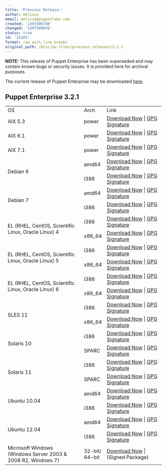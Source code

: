 ```yaml
---
title: 'Previous Release:'
author: melissa
email: melissa@puppetlabs.com
created: '1397506740'
changed: '1397509976'
status: true
id: '25283'
format: raw_with_line_breaks
original_path: /misc/pe-files/previous-releases/3.2.1
---
```

<p><b>NOTE:</b> This release of Puppet Enterprise has been superseded and may contain known bugs or security issues. It is provided here for archival purposes.
</p><p>The current release of Puppet Enterprise may be downloaded <a href="/misc/pe-files/">here</a>.

</p><h2 id="pe_321">Puppet Enterprise 3.2.1</h2>
<table>
<tbody>
<tr>
<td>OS</td>
<td>Arch</td>
<td>Link</td>
</tr>
<tr>
<td>AIX 5.3</td>
<td>power</td>
<td><a href="http://pm.puppetlabs.com/puppet-enterprise/3.2.1/puppet-enterprise-3.2.1-aix-5.3-power.tar.gz">Download Now</a> | <a href="https://pm.puppetlabs.com/puppet-enterprise/3.2.1/puppet-enterprise-3.2.1-aix-5.3-power.tar.gz.asc">GPG Signature</a></td>
</tr>
<tr>
<td>AIX 6.1</td>
<td>power</td>
<td><a href="http://pm.puppetlabs.com/puppet-enterprise/3.2.1/puppet-enterprise-3.2.1-aix-6.1-power.tar.gz">Download Now</a> | <a href="https://pm.puppetlabs.com/puppet-enterprise/3.2.1/puppet-enterprise-3.2.1-aix-6.1-power.tar.gz.asc">GPG Signature</a></td>
</tr>
<tr>
<td>AIX 7.1</td>
<td>power</td>
<td><a href="http://pm.puppetlabs.com/puppet-enterprise/3.2.1/puppet-enterprise-3.2.1-aix-7.1-power.tar.gz">Download Now</a> | <a href="https://pm.puppetlabs.com/puppet-enterprise/3.2.1/puppet-enterprise-3.2.1-aix-7.1-power.tar.gz.asc">GPG Signature</a></td>
</tr>
<tr>
<td rowspan="2">Debian 6</td>
<td>amd64</td>
<td><a href="http://pm.puppetlabs.com/puppet-enterprise/3.2.1/puppet-enterprise-3.2.1-debian-6-amd64.tar.gz">Download Now</a> | <a href="http://pm.puppetlabs.com/puppet-enterprise/3.2.1/puppet-enterprise-3.2.1-debian-6-amd64.tar.gz.asc">GPG Signature</a></td>
</tr>
<tr>
<td>i386</td>
<td><a href="http://pm.puppetlabs.com/puppet-enterprise/3.2.1/puppet-enterprise-3.2.1-debian-6-i386.tar.gz">Download Now</a> | <a href="http://pm.puppetlabs.com/puppet-enterprise/3.2.1/puppet-enterprise-3.2.1-debian-6-i386.tar.gz.asc">GPG Signature</a></td>
</tr>
<tr>
<td rowspan="2">Debian 7</td>
<td>amd64</td>
<td><a href="http://pm.puppetlabs.com/puppet-enterprise/3.2.1/puppet-enterprise-3.2.1-debian-7-amd64.tar.gz">Download Now</a> | <a href="http://pm.puppetlabs.com/puppet-enterprise/3.2.1/puppet-enterprise-3.2.1-debian-7-amd64.tar.gz.asc">GPG Signature</a></td>
</tr>
<tr>
<td>i386</td>
<td><a href="http://pm.puppetlabs.com/puppet-enterprise/3.2.1/puppet-enterprise-3.2.1-debian-7-i386.tar.gz">Download Now</a> | <a href="http://pm.puppetlabs.com/puppet-enterprise/3.2.1/puppet-enterprise-3.2.1-debian-7-i386.tar.gz.asc">GPG Signature</a></td>
</tr>
<tr>
<td rowspan="2">EL (RHEL, CentOS, Scientific Linux, Oracle Linux) 4</td>
<td>i386</td>
<td><a href="http://pm.puppetlabs.com/puppet-enterprise/3.2.1/puppet-enterprise-3.2.1-el-4-i386.tar.gz">Download Now</a> | <a href="http://pm.puppetlabs.com/puppet-enterprise/3.2.1/puppet-enterprise-3.2.1-el-4-i386.tar.gz.asc">GPG Signature</a></td>
</tr>
<tr>
<td>x86_64</td>
<td><a href="http://pm.puppetlabs.com/puppet-enterprise/3.2.1/puppet-enterprise-3.2.1-el-4-x86_64.tar.gz">Download Now</a> | <a href="http://pm.puppetlabs.com/puppet-enterprise/3.2.1/puppet-enterprise-3.2.1-el-4-x86_64.tar.gz.asc">GPG Signature</a></td>
</tr>
<tr>
<td rowspan="2">EL (RHEL, CentOS, Scientific Linux, Oracle Linux) 5</td>
<td>i386</td>
<td><a href="http://pm.puppetlabs.com/puppet-enterprise/3.2.1/puppet-enterprise-3.2.1-el-5-i386.tar.gz">Download Now</a> | <a href="http://pm.puppetlabs.com/puppet-enterprise/3.2.1/puppet-enterprise-3.2.1-el-5-i386.tar.gz.asc">GPG Signature</a></td>
</tr>
<tr>
<td>x86_64</td>
<td><a href="http://pm.puppetlabs.com/puppet-enterprise/3.2.1/puppet-enterprise-3.2.1-el-5-x86_64.tar.gz">Download Now</a> | <a href="http://pm.puppetlabs.com/puppet-enterprise/3.2.1/puppet-enterprise-3.2.1-el-5-x86_64.tar.gz.asc">GPG Signature</a></td>
</tr>
<tr>
<td rowspan="2">EL (RHEL, CentOS, Scientific Linux, Oracle Linux) 6</td>
<td>i386</td>
<td><a href="http://pm.puppetlabs.com/puppet-enterprise/3.2.1/puppet-enterprise-3.2.1-el-6-i386.tar.gz">Download Now</a> | <a href="http://pm.puppetlabs.com/puppet-enterprise/3.2.1/puppet-enterprise-3.2.1-el-6-i386.tar.gz.asc">GPG Signature</a></td>
</tr>
<tr>
<td>x86_64</td>
<td><a href="http://pm.puppetlabs.com/puppet-enterprise/3.2.1/puppet-enterprise-3.2.1-el-6-x86_64.tar.gz">Download Now</a> | <a href="http://pm.puppetlabs.com/puppet-enterprise/3.2.1/puppet-enterprise-3.2.1-el-6-x86_64.tar.gz.asc">GPG Signature</a></td>
</tr>
<tr>
<td rowspan="2">SLES 11</td>
<td>i386</td>
<td><a href="http://pm.puppetlabs.com/puppet-enterprise/3.2.1/puppet-enterprise-3.2.1-sles-11-i386.tar.gz">Download Now</a> | <a href="http://pm.puppetlabs.com/puppet-enterprise/3.2.1/puppet-enterprise-3.2.1-sles-11-i386.tar.gz.asc">GPG Signature</a></td>
</tr>
<tr>
<td>x86_64</td>
<td><a href="http://pm.puppetlabs.com/puppet-enterprise/3.2.1/puppet-enterprise-3.2.1-sles-11-x86_64.tar.gz">Download Now</a> | <a href="http://pm.puppetlabs.com/puppet-enterprise/3.2.1/puppet-enterprise-3.2.1-sles-11-x86_64.tar.gz.asc">GPG Signature</a></td>
</tr>
<tr>
<td rowspan="2">Solaris 10</td>
<td>i386</td>
<td><a href="http://pm.puppetlabs.com/puppet-enterprise/3.2.1/puppet-enterprise-3.2.1-solaris-10-i386.tar.gz">Download Now</a> | <a href="http://pm.puppetlabs.com/puppet-enterprise/3.2.1/puppet-enterprise-3.2.1-solaris-10-i386.tar.gz.asc">GPG Signature</a></td>
</tr>
<tr>
<td>SPARC</td>
<td><a href="http://pm.puppetlabs.com/puppet-enterprise/3.2.1/puppet-enterprise-3.2.1-solaris-10-sparc.tar.gz">Download Now</a> | <a href="http://pm.puppetlabs.com/puppet-enterprise/3.2.1/puppet-enterprise-3.2.1-solaris-10-sparc.tar.gz.asc">GPG Signature</a></td>
</tr>
<tr>
<td rowspan="2">Solaris 11</td>
<td>i386</td>
<td><a href="http://pm.puppetlabs.com/puppet-enterprise/3.2.1/puppet-enterprise-3.2.1-solaris-11-i386.tar.gz">Download Now</a> | <a href="http://pm.puppetlabs.com/puppet-enterprise/3.2.1/puppet-enterprise-3.2.1-solaris-11-i386.tar.gz.asc">GPG Signature</a></td>
</tr>
<tr>
<td>SPARC</td>
<td><a href="http://pm.puppetlabs.com/puppet-enterprise/3.2.1/puppet-enterprise-3.2.1-solaris-11-sparc.tar.gz">Download Now</a> | <a href="http://pm.puppetlabs.com/puppet-enterprise/3.2.1/puppet-enterprise-3.2.1-solaris-11-sparc.tar.gz.asc">GPG Signature</a></td>
</tr>
<tr>
<td rowspan="2">Ubuntu 10.04</td>
<td>amd64</td>
<td><a href="http://pm.puppetlabs.com/puppet-enterprise/3.2.1/puppet-enterprise-3.2.1-ubuntu-10.04-amd64.tar.gz">Download Now</a> | <a href="http://pm.puppetlabs.com/puppet-enterprise/3.2.1/puppet-enterprise-3.2.1-ubuntu-10.04-amd64.tar.gz.asc">GPG Signature</a></td>
</tr>
<tr>
<td>i386</td>
<td><a href="http://pm.puppetlabs.com/puppet-enterprise/3.2.1/puppet-enterprise-3.2.1-ubuntu-10.04-i386.tar.gz">Download Now</a> | <a href="http://pm.puppetlabs.com/puppet-enterprise/3.2.1/puppet-enterprise-3.2.1-ubuntu-10.04-i386.tar.gz.asc">GPG Signature</a></td>
</tr>
<tr>
<td rowspan="2">Ubuntu 12.04</td>
<td>amd64</td>
<td><a href="http://pm.puppetlabs.com/puppet-enterprise/3.2.1/puppet-enterprise-3.2.1-ubuntu-12.04-amd64.tar.gz">Download Now</a> | <a href="http://pm.puppetlabs.com/puppet-enterprise/3.2.1/puppet-enterprise-3.2.1-ubuntu-12.04-amd64.tar.gz.asc">GPG Signature</a></td>
</tr>
<tr>
<td>i386</td>
<td><a href="http://pm.puppetlabs.com/puppet-enterprise/3.2.1/puppet-enterprise-3.2.1-ubuntu-12.04-i386.tar.gz">Download Now</a> | <a href="http://pm.puppetlabs.com/puppet-enterprise/3.2.1/puppet-enterprise-3.2.1-ubuntu-12.04-i386.tar.gz.asc">GPG Signature</a></td>
</tr>
<tr>
<td>Microsoft Windows<br>(Windows Server 2003 &amp; 2008 R2, Windows 7)</td>
<td>32-bit/<br>64-bit</td>
<td><a href="http://pm.puppetlabs.com/puppet-enterprise/3.2.1/puppet-enterprise-3.2.1.msi">Download Now</a> | (Signed Package)</td>
</tr>

</tbody>
</table>

